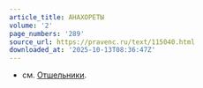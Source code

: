 ```yaml
---
article_title: АНАХОРЕТЫ
volume: '2'
page_numbers: '289'
source_url: https://pravenc.ru/text/115040.html
downloaded_at: '2025-10-13T08:36:47Z'
---
```


- см. [Отшельники](https://pravenc.ru/text/Отшельники.html).
